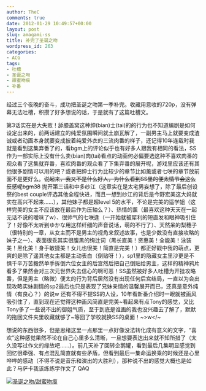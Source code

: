 ```yaml
---
author: TheC
comments: true
date: 2012-01-29 10:49:57+00:00
layout: post
slug: amagami-ss
title: 补完了圣诞之吻
wordpress_id: 263
categories:
- ACG
tags:
- 吐槽
- 圣诞之吻
- 甜蜜吻痕
- 补番
---
```


经过三个夜晚的奋斗，成功把圣诞之吻第一季补完。收藏用意收的720p，没有弹幕无法吐槽，积攒了好多想说的话，于是就有了这篇吐槽文。

<!-- more -->

第3话实在是大失败！舔膝盖窝这种绅(bian)士(tai)的的行为也不知道编剧是如何设定出来的，前两话建立的纯爱氛围瞬间就土崩瓦解了，一副男主马上就要变成渣诚或者动画本身就要变成披着纯爱外衣的三流肉番的样子，还记得10年连载时我就是看到这集弃番了的，看bgm上的评论似乎也有好多人跟我有相同的看法，SS作为一部实际上没有什么卖(bian)肉(tai)看点的动画何必偏要选这种不喜欢肉番的观众看了这集就弃番，喜欢肉番的观众看了下集弃番的展开呢，游戏里应该还有其他很多剧情可以用的吧？或者把绅士行为比较少的章节比如薰或者七咲的章节放前面不是更好么。<del>说起来，我又不是什么好人，为什么看到SS里的便太情节会这么反感呢bgm38</del>
抛开第三话和中多纱江（这章实在是太宅男妄想了，除了最后创设祭的best couple评选其他全程快进，而且一想到纱江的背后是今野宏美这大妈就实在高兴不起来……），其他妹子都是超level 5的水平，不论是完美的遥学姐（这样完美的女主不应该放在最后作为压轴么？）、热情的薰（最喜欢这种天天在一起无话不说的暧昧了w）、很帅气的七咲逢（一开始就被犀利的短直发和眼神吸引住了！好像不太听到ゆかな用这样纤细的声音说话，萌的不行了）、天然呆的梨穗子（很特别的一章，从女主而不是男主的视角来叙述故事，也是少数没有直接攻略的妹子之一）、表面很乖其实很腹黑的绚辻词（黑长直美！贤惠美！全能美！泳装美！黑化美！身手敏捷美！女儿也很美！简直是完美！）都正好戳中我的萌点，更爽的是除了遥其他女主都是主动表白（倒贴呀！），sp1里的隐藏女主里沙更是不惧千辛万苦毅然单手拆倒六位女主的后宫然后把自己倒贴给男主，这样的精神鸦片看多了果然会对三次元世界失去信心的啊可恶！SS虽然被好多人吐槽为开挂攻略番，但是男主（略微）便太的行为背后居然没有出现任何后宫结局，一直以为会出现攻略实妹剧情的sp2最后也只是表现了兄妹亲情的温馨展开而已，还真是意外纯情（有良心？）的说w
还有不得不提SS的人设，10年看新番介绍时一眼就被画风吸引住了，直到现在还觉得这种画风简直是完美~看起来有点Tony的感觉，又比Tony多了一些说不出的御姐气质，至于到底是谁画的我也没兴趣去了解了，默默的拖回文件夹里收藏就够了~等回了学校就换SS的桌面！~>w</~

想说的东西很多，但是思绪这里一点那里一点好像没法转化成有意义的文字，“喜欢”这种感觉果然不论在自己心里多么清晰，一旦想要表达出来就不知所措了（太久没写过作文的缘故吧……）。前几天补了回转企鹅罐，看到最后几集明显感觉到回忆很牵强、有点混乱简直就有些矛盾，但看到最后一集命运换乘的时候还是心里哗哗的感动（不得不说是音乐和演出的大胜利），那种说不出的感觉大概也是如此？马萨卡我该练练学作文了 QAQ

[![圣诞之吻/甜蜜吻痕](http://thec.me/wp-content/uploads/2012/01/639_565980_5fcd2cb7416aef4-300x187.jpg)](http://thec.me/wp-content/uploads/2012/01/639_565980_5fcd2cb7416aef4.jpg)
